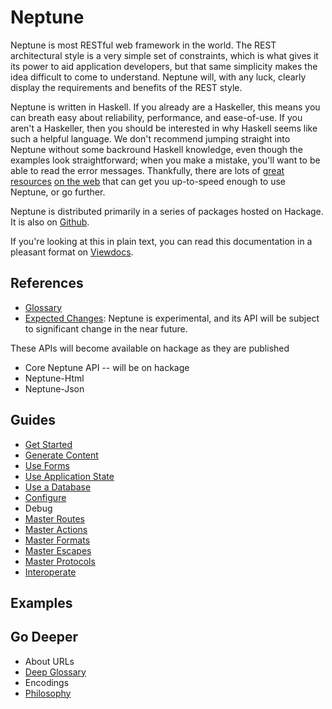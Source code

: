 Neptune
=======

Neptune is most RESTful web framework in the world. The REST architectural style is a very simple set of constraints, which is what gives it its power to aid application developers, but that same simplicity makes the idea difficult to come to understand. Neptune will, with any luck, clearly display the requirements and benefits of the REST style.

Neptune is written in Haskell. If you already are a Haskeller, this means you can breath easy about reliability, performance, and ease-of-use. If you aren't a Haskeller, then you should be interested in why Haskell seems like such a helpful language. We don't recommend jumping straight into Neptune without some backround Haskell knowledge, even though the examples look straightforward; when you make a mistake, you'll want to be able to read the error messages. Thankfully, there are lots of [great](http://learnyouahaskell.com/) [resources](http://book.realworldhaskell.org/) [on the web](http://www.haskell.org/haskellwiki/Learning_Haskell) that can get you up-to-speed enough to use Neptune, or go further.

Neptune is distributed primarily in a series of packages hosted on Hackage. It is also on [Github](https://github.com/Zankoku-Okuno/neptune).

If you're looking at this in plain text, you can read this documentation in a pleasant format on [Viewdocs](http://Zankoku-Okuno.viewdocs.io/neptune/).


References
----------

* [Glossary](glossary.md)
* [Expected Changes](coming_soon.md): Neptune is experimental, and its API will be subject to significant change in the near future.

These APIs will become available on hackage as they are published

* Core Neptune API -- will be on hackage
* Neptune-Html
* Neptune-Json

Guides
------

 * [Get Started](guides/get_started.md)
 * [Generate Content](guides/content.md)
 * [Use Forms](guides/forms.md)
 * [Use Application State](guides/app_state.md)
 * [Use a Database](guides/database.md)
 * [Configure](guides/configure.md)
 * Debug
 * [Master Routes](guides/routes.md)
 * [Master Actions](guides/actions.md)
 * [Master Formats](guides/formats.md)
 * [Master Escapes](guides/escapes.md)
 * [Master Protocols](guides/protocols.md)
 * [Interoperate](interoperate.md)

Examples
--------

Go Deeper
---------

* About URLs
* [Deep Glossary](deep_glossary.md)
* Encodings
* [Philosophy](philosophy.md)
